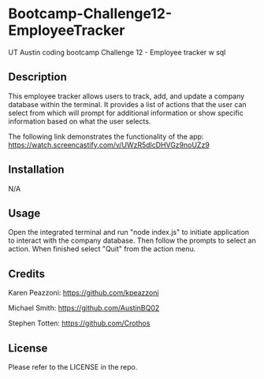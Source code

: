 # Bootcamp-Challenge12-EmployeeTracker
UT Austin coding bootcamp Challenge 12 - Employee tracker w sql


## Description

This employee tracker allows users to track, add, and update a company database within the terminal.
It provides a list of actions that the user can select from which will prompt for additional information or show specific information based on what the user selects. 

The following link demonstrates the functionality of the app:
https://watch.screencastify.com/v/UWzR5dlcDHVGz9noUZz9


## Installation

N/A

## Usage

Open the integrated terminal and run "node index.js" to initiate application to interact with the company database. Then follow the prompts to select an action. When finished select "Quit" from the action menu.


## Credits

Karen Peazzoni: https://github.com/kpeazzoni

Michael Smith: https://github.com/AustinBQ02

Stephen Totten: https://github.com/Crothos

## License

Please refer to the LICENSE in the repo.
